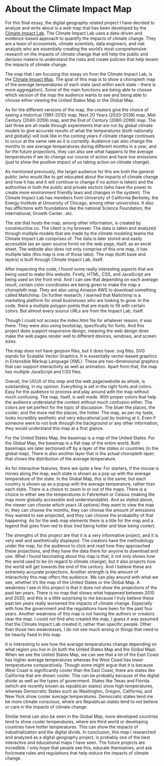 # About the Climate Impact Map

For this final essay, the digital geography related project I have decided to analyze and write about is a web map that has been developed by the [Climate Impact Lab](http://www.impactlab.org/). The Climate Impact Lab uses a data-driven and evidence-based approach to quantify the impacts of climate change. They are a team of economists, climate scientists, data engineers, and risk analysts who are essentially creating the world’s most comprehensive research on the impacts of climate change that will help the public and decision makers to understand the risks and create policies that help lessen the impacts of climate change. 

The map that I am focusing this essay on from the Climate Impact Lab, is the [Climate Impact Map](http://www.impactlab.org/map/#usmeas=absolute&usyear=2020-2039&gmeas=absolute&gyear=2080-2099&tab=united-states&usprob=0.95&usrcp=rcp85). The goal of this map is to show a choropleth map of the average temperatures of each state (and within each state – there is more aggregation). Some of the main functions are being able to choose which version of the map the audience wants to see and being able to choose either viewing the United States Map or the Global Map. 

As for the different versions of the map, the creators give the choice of seeing a historical (1981-2010) map, Next 20 Years (2020-2039) map, Mid-Century (2040-2059) map, and the End of Century (2080-2099) map. The last three are all made through experiments that are run by global climate models to give accurate results of what the temperatures (both nationally and globally) will look like in the coming years if climate change continues to occur at the same rate as it is currently. Audience can also change the months to see average temperatures during different months in a year, and for the future projections, they can also see what happens to the average temperatures if we do change our course of action and have low emissions (just to show the positive impact of us taking action on climate change).

As mentioned previously, the target audience for this are both the general public (who would like to get educated about the impacts of climate change and how it has and it will continue to change if no action is taken) and the authorities in both the public and private sectors (who have the power to create more environment friendly laws and changes in the system).
The Climate Impact Lab has members from University of California Berkeley, the Energy Institute at University of Chicago, among other universities. It also has afflictions with foundations like the national Science Foundation, the International; Growth Center…etc. 

The site that hosts the map, among other information, is created by constreuctive.co. The client is my browser. The data is taken and analyzed through multiple models that are made by the climate modeling teams the Climate Impact Lab comprises of.  The data is later stored and easily accessible (as an open source form) on the web page, itself, as an excel sheet. The website also does not only comprise of this one map, it has multiple tabs (this map is one of those tabs). The map (both base and layers) is built through Climate Impact Lab, itself.  

After inspecting the code, I found some really interesting aspects that are being used to make this website. Firstly, HTML, CSS, and JavaScript are being used on the front end. And I can see that depending on each average result, certain color coordinates are being given to make the map a choropleth map. They are also using Amazon AWS to download something called Mailchimp. On further research, I learned that Mailchimp is a marketing platform for small businesses who are looking to grow. In the code, there a multiple polygon points that are made to fill with certain colors. But almost every source URLs are from the Impact Lab, itself. 

Though I could not access the index.html file for whatever reason, it was there. They were also using bootstrap, specifically for fonts. And this project does support responsive design, meaning the web design does make the web pages render well to different devices, windows, and screen sizes. 

The map does not have geojson files, but it does have .svg files. SVG stands for Scalable Vector Graphics. It is essentially vector-based graphics in Extensible Markup Language (XML). These are two-dimensional graphics that can support interactivity as well as animation. Apart from that, the map has multiple JavaScript and CSS files. 

Overall, the UI/UX of this map and the web page/website as whole, is outstanding, in my opinion. Everything is set in the right fonts and colors. Easy for the audience to process and play around with the map without much confusing. The map, itself, is well made. With proper colors that help the audience understand the context without much confusion either. The colors are set perfect for the topic of discussion. The bluer the places, the cooler; and the more red the places, the hotter. The map, as per my taste, looks incredibly aesthetic and very educational just by looking at it. Even if someone were to not look through the background or any other information, they would understand this map at a first glance. 

For the United States Map, the basemap is a map of the United States. For the Global Map, the basemap is a flat map of the entire world. Both basemaps are later sectioned off by a layer of the states or countries (in the global map). There is also another layer that is the actual choropleth layer; that shows the distribution of the average temperature. 

As for interactive features, there are quite a few. For starters, if the mouse is moves along the map, each state is shown as a pop up with the average temperature of the state. In the Global Map, this is the same, but each country is shown up as a popup with the average temperature, rather than each state. There is a choice to zoom in or out of the maps. There is a choice to either see the temperatures in Fahrenheit or Celsius (making the map more globally accessible and understandable). And as stated above, the viewer can choose which years (4 options) they want to view the map in, they can choose the months, they can choose the amount of emissions they wanted to see projected, and they can choose the probability of that happening. 
As for the web map elements there is a title for the map and a legend that goes from red to blue (red being hotter and blue being cooler).

The strengths of this project are that it is a very informative project, and it is very well and aesthetically displayed. The creators have the methodology under the map, for the audience to click and read how they approached these projections, and they have the data there for anyone to download and use. What I found fascinating about this map is that, it not only shows how the world used to be (in regard to climate change), but it also projects how the world will get towards the end of the century. And I believe these are extremely accurate projections. Another strength is the amount of interactivity this map offers the audience. We can play around with what we see, whether it’s the map of the United States or the Global Map. A weakness I see in this project is that it does not show the projections of the past ten years. There is no map that shows what happened between 2010 and 2020, and this is a little surprising to me because I truly believe these past ten years really worsened the impacts of climate change. Especially with how the government and the regulations have been for the past four years. Another weakness of this map is not having the authors or creators near the map. I could not find who created the map, I guess it was assumed that the Climate Impact Lab created it, rather than specific people. Other than those two weaknesses, I do not see much wrong or things that need to be heavily fixed in this map. 

It is interesting to see how the average temperatures change depending on what region you live in (in both the United States Map and the Global Map). When we see the United States Map, we can see that a lot of the East Coast has higher average temperatures whereas the West Coast has lower temperatures comparatively. Though some might argue that it is because West Coast is significantly cooler than the East Coast, there are states like California that are shown cooler. This can be probably because of the digital divide as well as the types of government. States like Texas and Florida (which are recently known as republican states) show high temperatures, whereas Democratic States such as Washington, Oregon, California, and New York show cooler average temperatures. Democratic states tend me be more climate conscious, where are Republican states tend to not believe or care in the impacts of climate change. 

Similar trend can also be seen in the Global Map, more developed countries tend to show cooler temperatures, where are third world or developing countries have hotter temperatures. This can show the impacts of industrialization and the digital divide. 
In conclusion, this map I researched and analyzed as a digital geography project, is probably one of the best interactive and educational maps I have seen. The future projects are incredible. I only hope that people see this, educate themselves, and ask for/create rules and regulations that help reduce the impacts of climate change. 

